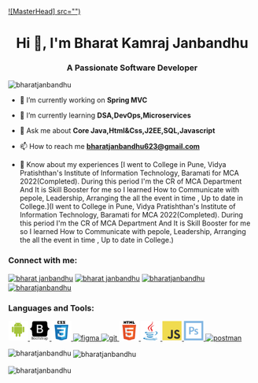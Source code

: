 [![MasterHead] src="")](https://bharatjanbandhu.io)
<h1 align="center">Hi 👋, I'm Bharat Kamraj Janbandhu</h1>
<h3 align="center">A Passionate Software Developer</h3>
<img align="right" alt "coding" width="400" src="https://cdn.dribbble.com/users/1162077/screenshots/3848914/media/7ed7d5ca074b48b328150e5a231e8d1f.gif">

<p align="left"> <img src="https://komarev.com/ghpvc/?username=bharatjanbandhu&label=Profile%20views&color=0e75b6&style=flat" alt="bharatjanbandhu" /> </p>

- 🔭 I’m currently working on **Spring MVC**

- 🌱 I’m currently learning **DSA,DevOps,Microservices**

- 💬 Ask me about **Core Java,Html&Css,J2EE,SQL,Javascript**

- 📫 How to reach me **bharatjanbandhu623@gmail.com**

- 📄 Know about my experiences [I went to College in Pune, Vidya Pratishthan's Institute of Information Technology, Baramati for MCA 2022(Completed). During this period I'm the CR of MCA Department And It is Skill Booster for me so I learned How to Communicate with pepole, Leadership, Arranging the all the event in time , Up to date in College.](I went to College in Pune, Vidya Pratishthan's Institute of Information Technology, Baramati for MCA 2022(Completed). During this period I'm the CR of MCA Department And It is Skill Booster for me so I learned How to Communicate with pepole, Leadership, Arranging the all the event in time , Up to date in College.)

<h3 align="left">Connect with me:</h3>
<p align="left">
<a href="https://twitter.com/bharat janbandhu" target="blank"><img align="center" src="https://raw.githubusercontent.com/rahuldkjain/github-profile-readme-generator/master/src/images/icons/Social/twitter.svg" alt="bharat janbandhu" height="30" width="40" /></a>
<a href="https://linkedin.com/in/bharat janbandhu" target="blank"><img align="center" src="https://raw.githubusercontent.com/rahuldkjain/github-profile-readme-generator/master/src/images/icons/Social/linked-in-alt.svg" alt="bharat janbandhu" height="30" width="40" /></a>
<a href="https://instagram.com/bharatjanbandhu" target="blank"><img align="center" src="https://raw.githubusercontent.com/rahuldkjain/github-profile-readme-generator/master/src/images/icons/Social/instagram.svg" alt="bharatjanbandhu" height="30" width="40" /></a>
<a href="https://www.hackerrank.com/bharatjanbandhu" target="blank"><img align="center" src="https://raw.githubusercontent.com/rahuldkjain/github-profile-readme-generator/master/src/images/icons/Social/hackerrank.svg" alt="bharatjanbandhu" height="30" width="40" /></a>
</p>

<h3 align="left">Languages and Tools:</h3>
<p align="left"> <a href="https://developer.android.com" target="_blank" rel="noreferrer"> <img src="https://raw.githubusercontent.com/devicons/devicon/master/icons/android/android-original-wordmark.svg" alt="android" width="40" height="40"/> </a> <a href="https://getbootstrap.com" target="_blank" rel="noreferrer"> <img src="https://raw.githubusercontent.com/devicons/devicon/master/icons/bootstrap/bootstrap-plain-wordmark.svg" alt="bootstrap" width="40" height="40"/> </a> <a href="https://www.w3schools.com/css/" target="_blank" rel="noreferrer"> <img src="https://raw.githubusercontent.com/devicons/devicon/master/icons/css3/css3-original-wordmark.svg" alt="css3" width="40" height="40"/> </a> <a href="https://www.figma.com/" target="_blank" rel="noreferrer"> <img src="https://www.vectorlogo.zone/logos/figma/figma-icon.svg" alt="figma" width="40" height="40"/> </a> <a href="https://git-scm.com/" target="_blank" rel="noreferrer"> <img src="https://www.vectorlogo.zone/logos/git-scm/git-scm-icon.svg" alt="git" width="40" height="40"/> </a> <a href="https://www.w3.org/html/" target="_blank" rel="noreferrer"> <img src="https://raw.githubusercontent.com/devicons/devicon/master/icons/html5/html5-original-wordmark.svg" alt="html5" width="40" height="40"/> </a> <a href="https://www.java.com" target="_blank" rel="noreferrer"> <img src="https://raw.githubusercontent.com/devicons/devicon/master/icons/java/java-original.svg" alt="java" width="40" height="40"/> </a> <a href="https://developer.mozilla.org/en-US/docs/Web/JavaScript" target="_blank" rel="noreferrer"> <img src="https://raw.githubusercontent.com/devicons/devicon/master/icons/javascript/javascript-original.svg" alt="javascript" width="40" height="40"/> </a> <a href="https://www.photoshop.com/en" target="_blank" rel="noreferrer"> <img src="https://raw.githubusercontent.com/devicons/devicon/master/icons/photoshop/photoshop-line.svg" alt="photoshop" width="40" height="40"/> </a> <a href="https://postman.com" target="_blank" rel="noreferrer"> <img src="https://www.vectorlogo.zone/logos/getpostman/getpostman-icon.svg" alt="postman" width="40" height="40"/> </a> </p>

<p><img align="left" src="https://github-readme-stats.vercel.app/api/top-langs?username=bharatjanbandhu&show_icons=true&locale=en&layout=compact" alt="bharatjanbandhu" /></p>

<p>&nbsp;<img align="center" src="https://github-readme-stats.vercel.app/api?username=bharatjanbandhu&show_icons=true&locale=en" alt="bharatjanbandhu" /></p>

<p><img align="center" src="https://github-readme-streak-stats.herokuapp.com/?user=bharatjanbandhu&" alt="bharatjanbandhu" /></p>

